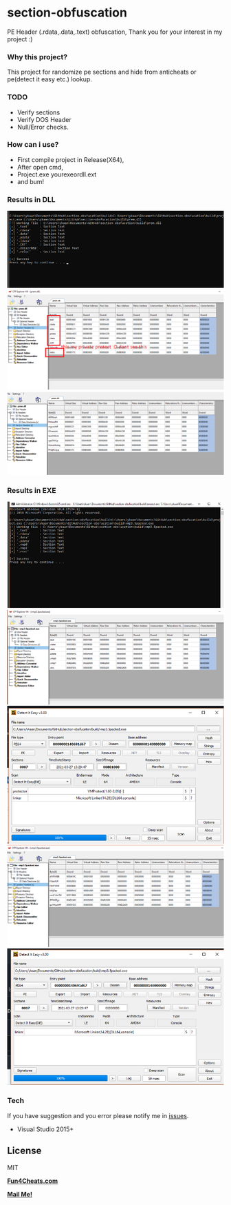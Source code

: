 # section-obfuscation
 PE Header (.rdata,.data,.text) obfuscation, Thank you for your interest in my project :)
### Why this project?
This project for randomize pe sections and hide from anticheats or pe(detect it easy etc.) lookup.

### TODO
- Verify sections
- Verify DOS Header
- Null/Error checks.

### How can i use?
- First compile project in Release(X64),
- After open cmd,
- Project.exe yourexeordll.ext
- and bum!

 ### Results in DLL

![Run](https://github.com/SwenenzY/section-obfuscation/blob/main/pic/1.png?raw=true)
![Run](https://github.com/SwenenzY/section-obfuscation/blob/main/pic/2.png?raw=true)
![Run](https://github.com/SwenenzY/section-obfuscation/blob/main/pic/3.png?raw=true)

 ### Results in EXE
 
![Run](https://github.com/SwenenzY/section-obfuscation/blob/main/pic/exe/1.png?raw=true)
![Run](https://github.com/SwenenzY/section-obfuscation/blob/main/pic/exe/2.png?raw=true)
![Run](https://github.com/SwenenzY/section-obfuscation/blob/main/pic/exe/3.png?raw=true)
![Run](https://github.com/SwenenzY/section-obfuscation/blob/main/pic/exe/4.png?raw=true)
![Run](https://github.com/SwenenzY/section-obfuscation/blob/main/pic/exe/5.png?raw=true)


### Tech
If you have suggestion and you error please notify me in [issues](https://github.com/SwenenzY/section-obfuscation/issues).
- Visual Studio 2015+

License
----

MIT

**[Fun4Cheats.com](https://Fun4Cheats.com)**

**[Mail Me!](mailto:mail@swenenzy.com)**
